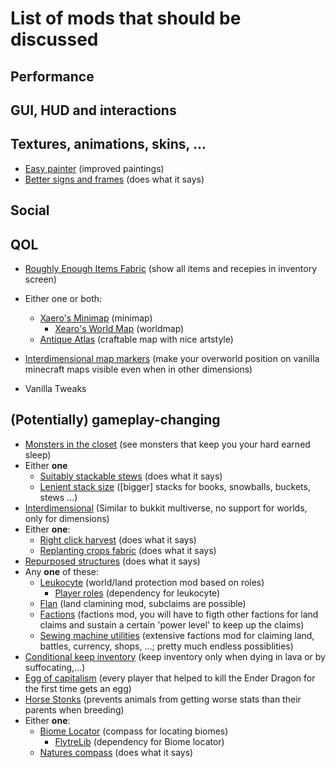 # List of mods that should be discussed
## Performance
## GUI, HUD and interactions
## Textures, animations, skins, ...
* [Easy painter](https://github.com/aws404/easy-painter) (improved paintings)
* [Better signs and frames](https://www.curseforge.com/minecraft/mc-mods/better-signs-and-frames) (does what it says)
## Social
## QOL
* [Roughly Enough Items Fabric](https://www.curseforge.com/minecraft/mc-mods/roughly-enough-items) (show all items and recepies in inventory screen)
* Either one or both: 
    * [Xaero's Minimap](https://www.curseforge.com/minecraft/mc-mods/xaeros-minimap) (minimap)
        * [Xearo's World Map](https://www.curseforge.com/minecraft/mc-mods/xaeros-world-map) (worldmap)
   	* [Antique Atlas](https://www.curseforge.com/minecraft/mc-mods/antique-atlas) (craftable map with nice artstyle)
* [Interdimensional map markers](https://www.curseforge.com/minecraft/mc-mods/interdimensional-map-markers) (make your overworld position on vanilla minecraft maps visible even when in other dimensions)

* Vanilla Tweaks
## (Potentially) gameplay-changing
* [Monsters in the closet](https://www.curseforge.com/minecraft/mc-mods/monsters-in-the-closet) (see monsters that keep you your hard earned sleep)
* Either **one**
    * [Suitably stackable stews](https://www.curseforge.com/minecraft/mc-mods/suitably-stackable-stew) (does what it says)
    * [Lenient stack size](https://www.curseforge.com/minecraft/mc-mods/lenient-stack-size) ([bigger] stacks for books, snowballs, buckets, stews ...)
* [Interdimensional](https://quiltservertools.github.io/Interdimensional/) (Similar to bukkit multiverse, no support for worlds, only for dimensions)
* Either **one**:
	* [Right click harvest](https://modrinth.com/mod/rch) (does what it says)
	* [Replanting crops fabric](https://www.curseforge.com/minecraft/mc-mods/replanting-crops-fabric) (does what it says)
* [Repurposed structures](https://www.curseforge.com/minecraft/mc-mods/repurposed-structures) (does what it says)
* Any **one** of these:
	* [Leukocyte](https://github.com/NucleoidMC/leukocyte) (world/land protection mod based on roles)
	  * [Player roles](https://github.com/NucleoidMC/player-roles) (dependency for leukocyte)
	* [Flan](https://github.com/Flemmli97/Flan) (land clamining mod, subclaims are possible)
	* [Factions](https://github.com/ickerio/factions) (factions mod, you will have to figth other factions for land claims and sustain a certain 'power level' to keep up the claims)
	* [Sewing machine utilities](https://www.curseforge.com/minecraft/mc-mods/sewing-machine-utilities) (extensive factions mod for claiming land, battles, currency, shops, ...; pretty much endless possiblities)
* [Conditional keep inventory](https://www.curseforge.com/minecraft/mc-mods/conditional-keep-inventory) (keep inventory only when dying in lava or by suffocating,...)
* [Egg of capitalism](https://modrinth.com/mod/egg-of-capitalism) (every player that helped to kill the Ender Dragon for the first time gets an egg)
* [Horse Stonks](https://www.curseforge.com/minecraft/mc-mods/horse-stonks) (prevents animals from getting worse stats than their parents when breeding)
* Either **one**:
	* [Biome Locator](https://www.curseforge.com/minecraft/mc-mods/biome-locator) (compass for locating biomes)
		* [FlytreLib](https://www.curseforge.com/minecraft/mc-mods/lib) (dependency for Biome locator)
	* [Natures compass](https://www.curseforge.com/minecraft/mc-mods/natures-compass)  (does what it says)